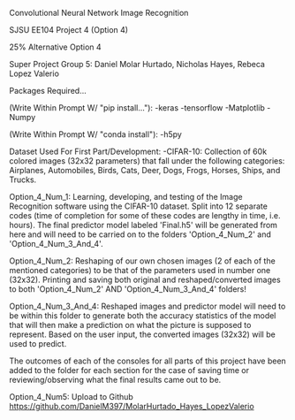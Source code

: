 Convolutional Neural Network Image Recognition

SJSU EE104 Project 4 (Option 4)

25% Alternative Option 4

Super Project Group 5: Daniel Molar Hurtado, Nicholas Hayes, Rebeca Lopez Valerio

Packages Required...

(Write Within Prompt W/ "pip install..."):
-keras
-tensorflow
-Matplotlib
-Numpy

(Write Within Prompt W/ "conda install"):
-h5py

Dataset Used For First Part/Development:
-CIFAR-10: Collection of 60k colored images (32x32 parameters) that fall under the following categories: Airplanes, Automobiles, Birds, Cats, Deer, Dogs, Frogs, Horses, Ships, and Trucks.

Option_4_Num_1: Learning, developing, and testing of the Image Recognition software using the CIFAR-10 dataset. Split into 12 separate codes (time of completion for some of these codes are lengthy in time, i.e. hours). The final predictor model labeled 'Final.h5' will be generated from here and will need to be carried on to the folders 'Option_4_Num_2' and 'Option_4_Num_3_And_4'.  

Option_4_Num_2: Reshaping of our own chosen images (2 of each of the mentioned categories) to be that of the parameters used in number one (32x32). Printing and saving both original and reshaped/converted images to both 'Option_4_Num_2' AND 'Option_4_Num_3_And_4' folders!

Option_4_Num_3_And_4: Reshaped images and predictor model will need to be within this folder to generate both the accuracy statistics of the model that will then make a prediction on what the picture is supposed to represent. Based on the user input, the converted images (32x32) will be used to predict.

The outcomes of each of the consoles for all parts of this project have been added to the folder for each section for the case of saving time or reviewing/observing what the final results came out to be. 

Option_4_Num5: Upload to Github
https://github.com/DanielM397/MolarHurtado_Hayes_LopezValerio
